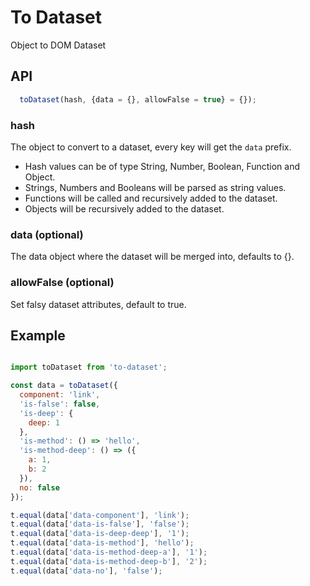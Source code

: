 # To Dataset

Object to DOM Dataset

## API

```js
  toDataset(hash, {data = {}, allowFalse = true} = {});
```

### hash
The object to convert to a dataset, every key will get the ```data``` prefix.

- Hash values can be of type String, Number, Boolean, Function and Object.
- Strings, Numbers and Booleans will be parsed as string values.
- Functions will be called and recursively added to the dataset.
- Objects will be recursively added to the dataset.

### data (optional)
The data object where the dataset will be merged into, defaults to {}.

### allowFalse (optional)
Set falsy dataset attributes, default to true.


## Example

```js

import toDataset from 'to-dataset';

const data = toDataset({
  component: 'link',
  'is-false': false,
  'is-deep': {
    deep: 1
  },
  'is-method': () => 'hello',
  'is-method-deep': () => ({
    a: 1,
    b: 2
  }),
  no: false
});

t.equal(data['data-component'], 'link');
t.equal(data['data-is-false'], 'false');
t.equal(data['data-is-deep-deep'], '1');
t.equal(data['data-is-method'], 'hello');
t.equal(data['data-is-method-deep-a'], '1');
t.equal(data['data-is-method-deep-b'], '2');
t.equal(data['data-no'], 'false');

```
